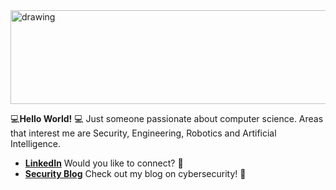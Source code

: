 <img src="https://user-images.githubusercontent.com/80176765/170698024-7145a5bd-5146-4691-9c6e-bba100f06a44.png" alt="drawing" width="2000" height="150"/>

💻**Hello World!** 💻
Just someone passionate about computer science. Areas that interest me are Security, Engineering, Robotics and Artificial Intelligence. 

* [**LinkedIn**](https://www.linkedin.com/in/valreshtech/) Would you like to connect? 👔
* [**Security Blog**](https://medium.com/@plaintextpasswords) Check out my blog on cybersecurity! 🔐
